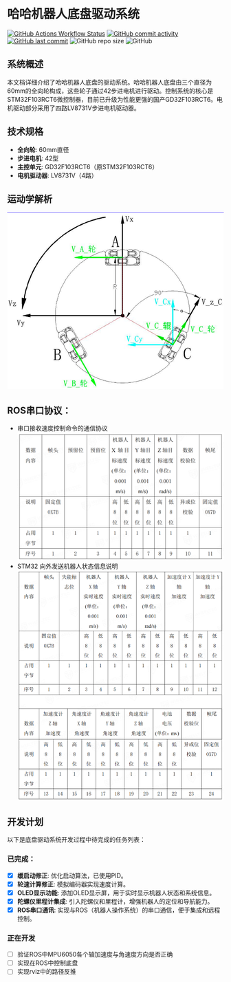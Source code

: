 # 哈哈机器人底盘驱动系统
[![GitHub Actions Workflow Status](https://img.shields.io/github/actions/workflow/status/DustinZrm/omni_haha/build.yml)](https://github.com/DustinZrm/omni_haha/actions)
[![GitHub commit activity](https://img.shields.io/github/commit-activity/w/DustinZrm/omni_haha)](https://github.com/DustinZrm/omni_haha/commits/main/)
[![GitHub last commit](https://img.shields.io/github/last-commit/DustinZrm/omni_haha)](https://github.com/DustinZrm/omni_haha/commits/main/)
![GitHub repo size](https://img.shields.io/github/repo-size/DustinZrm/omni_haha)
![GitHub](https://img.shields.io/github/license/DustinZrm/omni_haha)

## 系统概述

本文档详细介绍了哈哈机器人底盘的驱动系统。哈哈机器人底盘由三个直径为60mm的全向轮构成，这些轮子通过42步进电机进行驱动。控制系统的核心是STM32F103RCT6微控制器，目前已升级为性能更强的国产GD32F103RCT6。电机驱动部分采用了四路LV8731V步进电机驱动器。

## 技术规格

- **全向轮**: 60mm直径
- **步进电机**: 42型
- **主控单元**: GD32F103RCT6（原STM32F103RCT6）
- **电机驱动器**: LV8731V（4路）

## 运动学解析
![三轮全向轮机器人运动学分析图](img/KinematicsAnalysis.png)
## ROS串口协议：
- 串口接收速度控制命令的通信协议
  ![串口接收速度控制命令的通信协议](img/rx.png)
- STM32 向外发送机器人状态信息说明
  ![STM32 向外发送机器人状态信息说明](img/tx.png)

## 开发计划

以下是底盘驱动系统开发过程中待完成的任务列表：
### 已完成：
- [x] **缓启动修正**: 优化启动算法，已使用PID。
- [x] **轮速计算修正**: 模拟编码器实现速度计算。
- [x] **OLED显示功能**: 添加OLED显示屏，用于实时显示机器人状态和系统信息。
- [x] **陀螺仪里程计集成**: 引入陀螺仪和里程计，增强机器人的定位和导航能力。
- [x] **ROS串口通讯**: 实现与ROS（机器人操作系统）的串口通信，便于集成和远程控制。

### 正在开发

- [ ] 验证ROS中MPU6050各个轴加速度与角速度方向是否正确
- [ ] 实现在ROS中控制底盘
- [ ] 实现rviz中的路径反推